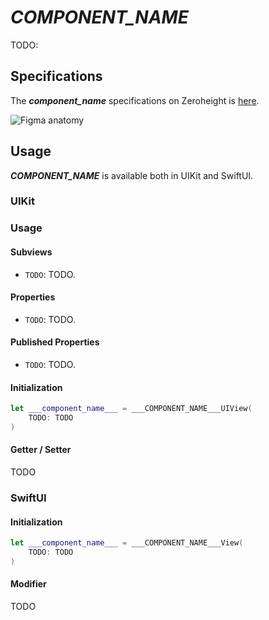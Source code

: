 
# ___COMPONENT_NAME___

TODO: 

## Specifications

The ___component_name___ specifications on Zeroheight is [here](TODO:).

![Figma anatomy](https://github.com/adevinta/___REPOSITORY_NAME___/blob/main/assets/anatomy.png)

## Usage

___COMPONENT_NAME___ is available both in UIKit and SwiftUI.

### UIKit

### Usage

#### Subviews

* `TODO`: TODO.

#### Properties

* `TODO`: TODO.

#### Published Properties

* `TODO`: TODO.

#### Initialization

```swift
let ___component_name___ = ___COMPONENT_NAME___UIView(
    TODO: TODO
)
```

#### Getter / Setter

TODO


### SwiftUI

#### Initialization

```swift
let ___component_name___ = ___COMPONENT_NAME___View(
    TODO: TODO
)
```

#### Modifier

TODO
